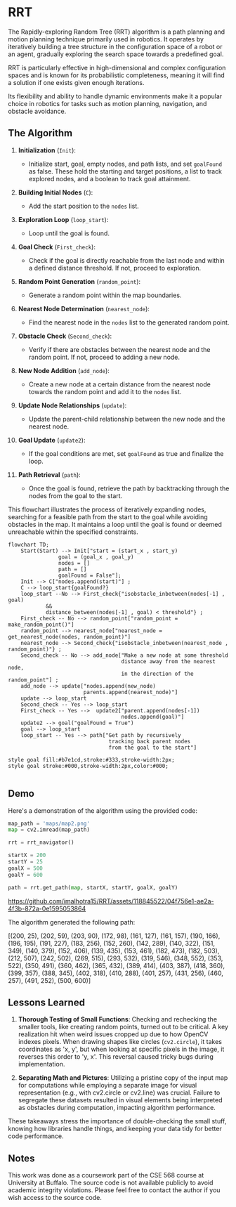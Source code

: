 
# RRT 

The Rapidly-exploring Random Tree (RRT) algorithm is a path planning and motion planning technique primarily used in robotics. It operates by iteratively building a tree structure in the configuration space of a robot or an agent, gradually exploring the search space towards a predefined goal.

RRT is particularly effective in high-dimensional and complex configuration spaces and is known for its probabilistic completeness, meaning it will find a solution if one exists given enough iterations.

Its flexibility and ability to handle dynamic environments make it a popular choice in robotics for tasks such as motion planning, navigation, and obstacle avoidance.


## The Algorithm

1. **Initialization** (`Init`):
   - Initialize start, goal, empty nodes, and path lists, and set `goalFound` as false. These hold the starting and target positions, a list to track explored nodes, and a boolean to track goal attainment.

2. **Building Initial Nodes** (`C`):
   - Add the start position to the `nodes` list.

3. **Exploration Loop** (`loop_start`):
   - Loop until the goal is found.
  
4. **Goal Check** (`First_check`):
   - Check if the goal is directly reachable from the last node and within a defined distance threshold. If not, proceed to exploration.

5. **Random Point Generation** (`random_point`):
   - Generate a random point within the map boundaries.

6. **Nearest Node Determination** (`nearest_node`):
   - Find the nearest node in the `nodes` list to the generated random point.

7. **Obstacle Check** (`Second_check`):
   - Verify if there are obstacles between the nearest node and the random point. If not, proceed to adding a new node.

8. **New Node Addition** (`add_node`):
   - Create a new node at a certain distance from the nearest node towards the random point and add it to the `nodes` list.

9. **Update Node Relationships** (`update`):
   - Update the parent-child relationship between the new node and the nearest node.

10. **Goal Update** (`update2`):
    - If the goal conditions are met, set `goalFound` as true and finalize the loop.

11. **Path Retrieval** (`path`):
    - Once the goal is found, retrieve the path by backtracking through the nodes from the goal to the start.

This flowchart illustrates the process of iteratively expanding nodes, searching for a feasible path from the start to the goal while avoiding obstacles in the map. It maintains a loop until the goal is found or deemed unreachable within the specified constraints.


```mermaid
flowchart TD;
    Start(Start) --> Init["start = (start_x , start_y)
                goal = (goal_x , goal_y)
                nodes = []
                path = []
                goalFound = False"];
    Init --> C["nodes.append(start)"] ;
    C --> loop_start{goalFound?}
    loop_start --No --> First_check{"isobstacle_inbetween(nodes[-1] , goal) 
            &&
            distance_between(nodes[-1] , goal) < threshold"} ;
    First_check -- No --> random_point["random_point = make_random_point()"]
    random_point --> nearest_node["nearest_node = get_nearest_node(nodes, random_point)"]
    nearest_node --> Second_check{"isobstacle_inbetween(nearest_node , random_point)"} ;
    Second_check -- No --> add_node["Make a new node at some threshold
                                    distance away from the nearest node,
                                    in the direction of the random_point"] ;
    add_node --> update["nodes.append(new_node)
                        parents.append(nearest_node)"]
    update --> loop_start
    Second_check -- Yes --> loop_start
    First_check -- Yes -->  update2["parent.append(nodes[-1])
                                    nodes.append(goal)"]
    update2 --> goal("goalFound = True")
    goal --> loop_start
    loop_start -- Yes --> path["Get path by recursively
                                tracking back parent nodes
                                from the goal to the start"]

style goal fill:#b7e1cd,stroke:#333,stroke-width:2px;
style goal stroke:#000,stroke-width:2px,color:#000;


```



## Demo

Here's a demonstration of the algorithm using the provided code:

```python
map_path = 'maps/map2.png'
map = cv2.imread(map_path)

rrt = rrt_navigator()

startX = 200
startY = 25
goalX = 500
goalY = 600

path = rrt.get_path(map, startX, startY, goalX, goalY)
```

https://github.com/imalhotra15/RRT/assets/118845522/04f756e1-ae2a-4f3b-872a-0e1595053864

The algorithm generated the following path:

[(200, 25), (202, 59), (203, 90), (172, 98), (161, 127), (161, 157), (190, 166), (196, 195), (191, 227), (183, 256), (152, 260), (142, 289), (140, 322), (151, 349), (140, 379), (152, 406), (139, 435), (153, 461), (182, 473), (182, 503), (212, 507), (242, 502), (269, 515), (293, 532), (319, 546), (348, 552), (353, 522), (350, 491), (360, 462), (365, 432), (389, 414), (403, 387), (418, 360), (399, 357), (388, 345), (402, 318), (410, 288), (401, 257), (431, 256), (460, 257), (491, 252), (500, 600)] 

## Lessons Learned

1. **Thorough Testing of Small Functions**:
Checking and rechecking the smaller tools, like creating random points, turned out to be critical. A key realization hit when weird issues cropped up due to how OpenCV indexes pixels. When drawing shapes like circles (`cv2.circle`), it takes coordinates as 'x, y', but when looking at specific pixels in the image, it reverses this order to 'y, x'. This reversal caused tricky bugs during implementation.

2. **Separating Math and Pictures**:
Utilizing a pristine copy of the input map for computations while employing a separate image for visual representation (e.g., with cv2.circle or cv2.line) was crucial. Failure to segregate these datasets resulted in visual elements being interpreted as obstacles during computation, impacting algorithm performance.

These takeaways stress the importance of double-checking the small stuff, knowing how libraries handle things, and keeping your data tidy for better code performance.


## Notes

This work was done as a coursework part of the CSE 568 course at University at Buffalo. The source code is not available publicly to avoid academic integrity violations. Please feel free to contact the author if you wish access to the source code.

